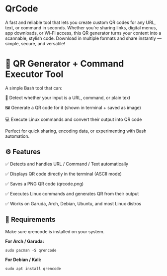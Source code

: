 # QrCode
A fast and reliable tool that lets you create custom QR codes for any URL, text, or command in seconds. Whether you’re sharing links, digital menus, app downloads, or Wi-Fi access, this QR generator turns your content into a scannable, stylish code. Download in multiple formats and share instantly — simple, secure, and versatile!

# 🔳 QR Generator + Command Executor Tool

A simple Bash tool that can:

🧠 Detect whether your input is a URL, command, or plain text

🖼️ Generate a QR code for it (shown in terminal + saved as image)

💻 Execute Linux commands and convert their output into QR code

Perfect for quick sharing, encoding data, or experimenting with Bash automation.

## ⚙️ Features


✅ Detects and handles URL / Command / Text automatically

✅ Displays QR code directly in the terminal (ASCII mode)

✅ Saves a PNG QR code (qrcode.png)

✅ Executes Linux commands and generates QR from their output

✅ Works on Garuda, Arch, Debian, Ubuntu, and most Linux distros

## 🧰 Requirements

Make sure qrencode is installed on your system.

**For Arch / Garuda:**

    sudo pacman -S qrencode

**For Debian / Kali:**

    sudo apt install qrencode


